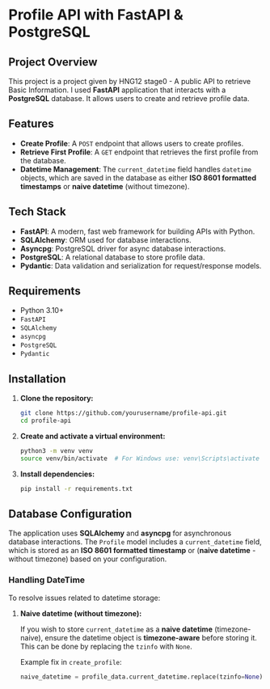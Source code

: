 # Profile API with FastAPI & PostgreSQL

## Project Overview

This project is a project given by HNG12 stage0 - A public API to retrieve Basic Information. I used **FastAPI** application that interacts with a **PostgreSQL** database. It allows users to create and retrieve profile data. 

## Features

- **Create Profile**: A `POST` endpoint that allows users to create profiles.
- **Retrieve First Profile**: A `GET` endpoint that retrieves the first profile from the database.
- **Datetime Management**: The `current_datetime` field handles `datetime` objects, which are saved in the database as either **ISO 8601 formatted timestamps** or **naive datetime** (without timezone).

## Tech Stack

- **FastAPI**: A modern, fast web framework for building APIs with Python.
- **SQLAlchemy**: ORM used for database interactions.
- **Asyncpg**: PostgreSQL driver for async database interactions.
- **PostgreSQL**: A relational database to store profile data.
- **Pydantic**: Data validation and serialization for request/response models.

## Requirements

- Python 3.10+
- `FastAPI`
- `SQLAlchemy`
- `asyncpg`
- `PostgreSQL`
- `Pydantic`

## Installation

1. **Clone the repository:**

    ```bash
    git clone https://github.com/yourusername/profile-api.git
    cd profile-api
    ```

2. **Create and activate a virtual environment:**

    ```bash
    python3 -m venv venv
    source venv/bin/activate  # For Windows use: venv\Scripts\activate
    ```

3. **Install dependencies:**

    ```bash
    pip install -r requirements.txt
    ```

## Database Configuration

The application uses **SQLAlchemy** and **asyncpg** for asynchronous database interactions. The `Profile` model includes a `current_datetime` field, which is stored as an **ISO 8601 formatted timestamp** or (**naive datetime** - without timezone) based on your configuration.

### Handling DateTime

To resolve issues related to datetime storage:

1. **Naive datetime (without timezone):**

   If you wish to store `current_datetime` as a **naive datetime** (timezone-naive), ensure the datetime object is **timezone-aware** before storing it. This can be done by replacing the `tzinfo` with `None`.

   Example fix in `create_profile`:

   ```python
   naive_datetime = profile_data.current_datetime.replace(tzinfo=None)
